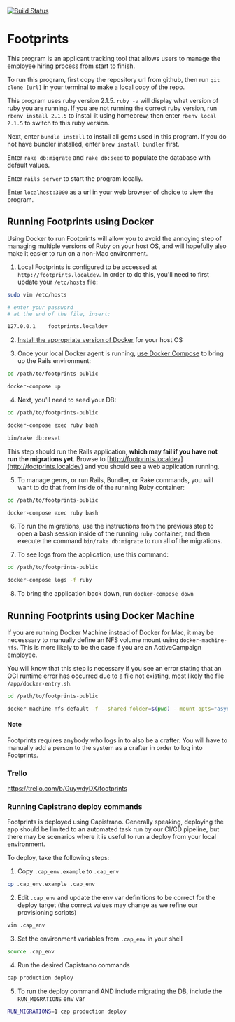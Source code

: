 [![Build Status](https://travis-ci.org/mongeeses/footprints-public.svg?branch=develop)](https://travis-ci.org/mongeeses/footprints-public)
# Footprints

This program is an applicant tracking tool that allows users to manage the employee hiring process from start to finish.

To run this program, first copy the repository url from github, then run
`git clone [url]` in your terminal to make a local copy of the repo.

This program uses ruby version 2.1.5.
`ruby -v` will display what version of ruby you are running.
	If you are not running the correct ruby version, run
	`rbenv install 2.1.5` to install it using homebrew, then enter
	`rbenv local 2.1.5` to switch to this ruby version.

Next, enter
`bundle install` to install all gems used in this program.
	If you do not have bundler installed, enter
	`brew install bundler` first.

Enter
`rake db:migrate` and `rake db:seed` to populate
the database with default values.

Enter
`rails server` to start the program locally.

Enter
`localhost:3000` as a url in your web browser of choice to view the program.

## Running Footprints using Docker

Using Docker to run Footprints will allow you to avoid the annoying step of
managing multiple versions of Ruby on your host OS, and will hopefully also
make it easier to run on a non-Mac environment.

1. Local Footprints is configured to be accessed at `http://footprints.localdev`. In order to do this,
you'll need to first update your `/etc/hosts` file:

```bash
sudo vim /etc/hosts

# enter your password
# at the end of the file, insert:

127.0.0.1    footprints.localdev
```

2. [Install the appropriate version of Docker](https://www.docker.com/get-started) for your host OS

3. Once your local Docker agent is running, [use Docker Compose](https://docs.docker.com/compose/) to bring up the Rails environment:

```bash
cd /path/to/footprints-public

docker-compose up
```

4. Next, you'll need to seed your DB:

```bash
cd /path/to/footprints-public

docker-compose exec ruby bash

bin/rake db:reset
```

This step should run the Rails application, **which may fail if you have not run the migrations yet**. Browse to [http://footprints.localdev](http://footprints.localdev) and you should see a web application running.

5. To manage gems, or run Rails, Bundler, or Rake commands, you will want to do that from inside of the running Ruby container:

```bash
cd /path/to/footprints-public

docker-compose exec ruby bash
```

6. To run the migrations, use the instructions from the previous step to open a bash session inside of the running `ruby` container, and then execute the command `bin/rake db:migrate` to run all of the migrations.

7. To see logs from the application, use this command:

```bash
cd /path/to/footprints-public

docker-compose logs -f ruby
```

8. To bring the application back down, run `docker-compose down`

## Running Footprints using Docker Machine

If you are running Docker Machine instead of Docker for Mac, it may be necesssary
to manually define an NFS volume mount using `docker-machine-nfs`. This is more
likely to be the case if you are an ActiveCampaign employee.

You will know that this step is necessary if you see an error stating that an
OCI runtime error has occurred due to a file not existing, most likely the file
`/app/docker-entry.sh`.

```bash
cd /path/to/footprints-public

docker-machine-nfs default -f --shared-folder=$(pwd) --mount-opts="async,noatime,actimeo=1,nolock,vers=3,udp"
```

#### Note

Footprints requires anybody who logs in to also be a crafter. You will have to manually add a person to the system as a crafter in order to log into Footprints.

### Trello
https://trello.com/b/GuywdyDX/footprints

### Running Capistrano deploy commands

Footprints is deployed using Capistrano. Generally speaking, deploying the app
should be limited to an automated task run by our CI/CD pipeline, but there may
be scenarios where it is useful to run a deploy from your local environment.

To deploy, take the following steps:

1. Copy `.cap_env.example` to `.cap_env`

```bash
cp .cap_env.example .cap_env
```

2. Edit `.cap_env` and update the env var definitions to be correct for the deploy target (the correct values may change as we refine our provisioning scripts)

```bash
vim .cap_env
```

3. Set the environment variables from `.cap_env` in your shell

```bash
source .cap_env
```

4. Run the desired Capistrano commands

```bash
cap production deploy
```

5. To run the deploy command AND include migrating the DB, include the `RUN_MIGRATIONS` env var

```bash
RUN_MIGRATIONS=1 cap production deploy
```
